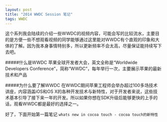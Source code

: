 ```yaml
--- 
layout: post
title: "2014 WWDC Session 笔记"
tags: WWDC
---
```


这个系列我会陆续的介绍一些WWDC的视频内容，可能会写的比较流水，主要目的是方便一些不想观看视频的同学能够通过这里能对WWDC有个直观的印象和大体的了解。因为我本身事情特别多，所以更新频率不会太高，尽量保证能持续写下去吧。

#####什么是WWDC
苹果全球开发者大会，英文全称是“Worldwide Developers Conference”，简称“WWDC”，每年举行一次，主要展示苹果的最新技术和产品

#####为什么要了解WWDC
在WWDC期间苹果工程师会举办超过100多场技术讲座，内容涵盖iOS和OS X的各种开发技术与新特性，对于开发者来说，这些技术基本引导了接下来一年的开发。所以如果你想在SDK升级后能够更快的上手的话，观看WWDC都是最好的选择之一。


好了，下面开始第一篇笔记 `whats new in cocoa touch - cocoa touch的新特性`

